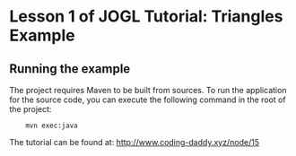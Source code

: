 # Lesson 1 of JOGL Tutorial: Triangles Example

## Running the example

The project requires Maven to be built from sources. To run the application for the source code, you can execute the following command in the root of the project:
```
	mvn exec:java
```

The tutorial can be found at: http://www.coding-daddy.xyz/node/15